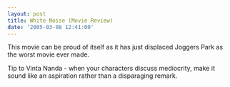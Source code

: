 ```yaml
---
layout: post
title: White Noise (Movie Review)
date: '2005-03-08 12:41:00'
---
```


<p>This movie can be proud of itself as it has just displaced Joggers Park as the worst movie ever made. </p>

<p>Tip to Vinta Nanda - when your characters discuss mediocrity, make it sound like an aspiration rather than a disparaging remark.</p>